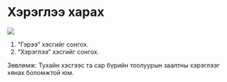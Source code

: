 # Хэрэглээ харах

![](<../../img/Хэрэглээ харах.gif>)

1. “Гэрээ” хэсгийг сонгох.
2. “Хэрэглээ” хэсгийг сонгох.

Зөвлөмж: Тухайн хэсгээс та сар бүрийн тоолуурын заалтны хэрэглээг хянах боломжтой юм.&#x20;
